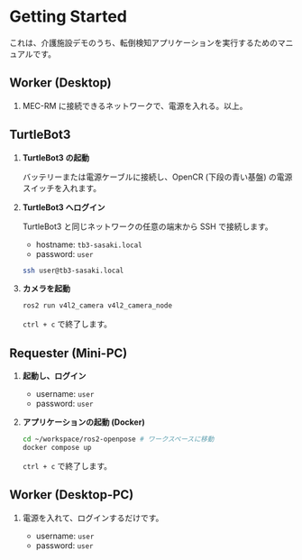 # Getting Started

これは、介護施設デモのうち、転倒検知アプリケーションを実行するためのマニュアルです。

## Worker (Desktop)

1. MEC-RM に接続できるネットワークで、電源を入れる。以上。

## TurtleBot3

1. **TurtleBot3 の起動**

   バッテリーまたは電源ケーブルに接続し、OpenCR (下段の青い基盤) の電源スイッチを入れます。

2. **TurtleBot3 へログイン**

    TurtleBot3 と同じネットワークの任意の端末から SSH で接続します。

    - hostname: `tb3-sasaki.local`
    - password: `user`

   ```bash
   ssh user@tb3-sasaki.local
   ```

3. **カメラを起動**

   ```bash
   ros2 run v4l2_camera v4l2_camera_node
   ```

   `ctrl + c` で終了します。

## Requester (Mini-PC)

1. **起動し、ログイン**

   - username: `user`
   - password: `user`

2. **アプリケーションの起動 (Docker)**

   ```bash
   cd ~/workspace/ros2-openpose # ワークスペースに移動
   docker compose up
   ```

   `ctrl + c` で終了します。

## Worker (Desktop-PC)

1. 電源を入れて、ログインするだけです。

   - username: `user`
   - password: `user`
